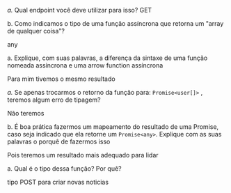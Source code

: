 *a.* Qual endpoint você deve utilizar para isso?
GET

b. Como indicamos o tipo de uma função assíncrona que retorna um "array de qualquer coisa"?

any

a. Explique, com suas palavras, a diferença da sintaxe de uma função nomeada assíncrona e uma arrow function assíncrona

Para mim tivemos o mesmo resultado

*a.* Se apenas trocarmos o retorno da função para: `Promise<user[]>` , teremos algum erro de tipagem?

Não teremos

b. É boa prática fazermos um mapeamento do resultado de uma Promise, caso seja indicado que ela retorne um `Promise<any>`. Explique com as suas palavras o porquê de fazermos isso

Pois teremos um resultado mais adequado para lidar

a. Qual é o tipo dessa função? Por quê?

tipo POST para criar novas noticias